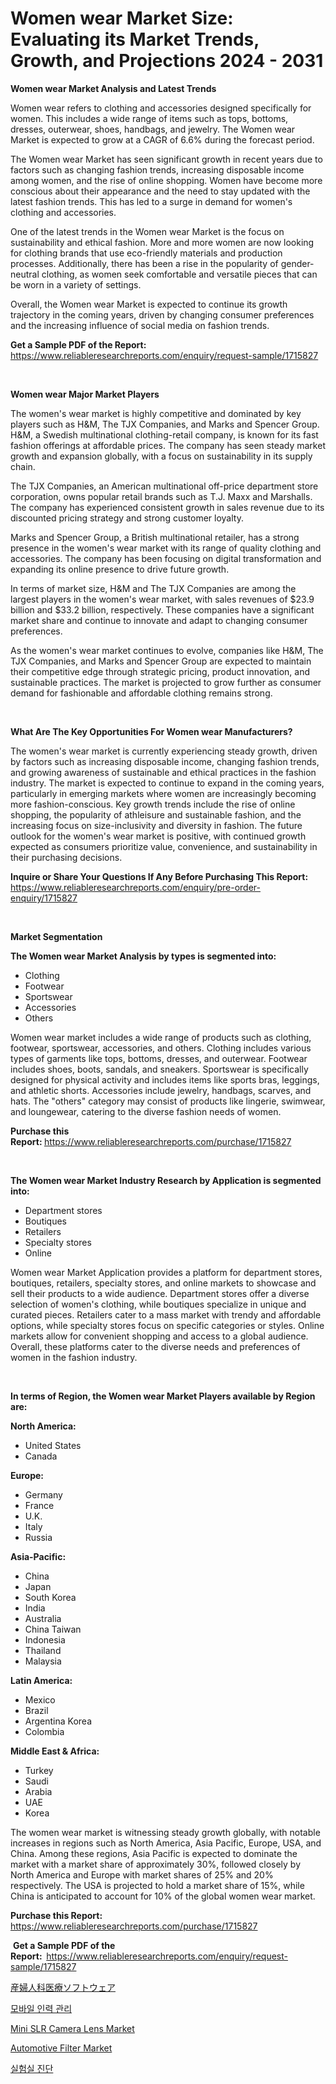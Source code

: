 <p><h1>Women wear Market Size: Evaluating its Market Trends, Growth, and Projections 2024 - 2031</h1></p><p><strong>Women wear Market Analysis and Latest Trends</strong></p>
<p><p>Women wear refers to clothing and accessories designed specifically for women. This includes a wide range of items such as tops, bottoms, dresses, outerwear, shoes, handbags, and jewelry. The Women wear Market is expected to grow at a CAGR of 6.6% during the forecast period. </p><p>The Women wear Market has seen significant growth in recent years due to factors such as changing fashion trends, increasing disposable income among women, and the rise of online shopping. Women have become more conscious about their appearance and the need to stay updated with the latest fashion trends. This has led to a surge in demand for women's clothing and accessories. </p><p>One of the latest trends in the Women wear Market is the focus on sustainability and ethical fashion. More and more women are now looking for clothing brands that use eco-friendly materials and production processes. Additionally, there has been a rise in the popularity of gender-neutral clothing, as women seek comfortable and versatile pieces that can be worn in a variety of settings.</p><p>Overall, the Women wear Market is expected to continue its growth trajectory in the coming years, driven by changing consumer preferences and the increasing influence of social media on fashion trends.</p></p>
<p><strong>Get a Sample PDF of the Report:&nbsp;</strong> <a href="https://www.reliableresearchreports.com/enquiry/request-sample/1715827">https://www.reliableresearchreports.com/enquiry/request-sample/1715827</a></p>
<p>&nbsp;</p>
<p><strong>Women wear Major Market Players</strong></p>
<p><p>The women's wear market is highly competitive and dominated by key players such as H&M, The TJX Companies, and Marks and Spencer Group. H&M, a Swedish multinational clothing-retail company, is known for its fast fashion offerings at affordable prices. The company has seen steady market growth and expansion globally, with a focus on sustainability in its supply chain.</p><p>The TJX Companies, an American multinational off-price department store corporation, owns popular retail brands such as T.J. Maxx and Marshalls. The company has experienced consistent growth in sales revenue due to its discounted pricing strategy and strong customer loyalty.</p><p>Marks and Spencer Group, a British multinational retailer, has a strong presence in the women's wear market with its range of quality clothing and accessories. The company has been focusing on digital transformation and expanding its online presence to drive future growth.</p><p>In terms of market size, H&M and The TJX Companies are among the largest players in the women's wear market, with sales revenues of $23.9 billion and $33.2 billion, respectively. These companies have a significant market share and continue to innovate and adapt to changing consumer preferences.</p><p>As the women's wear market continues to evolve, companies like H&M, The TJX Companies, and Marks and Spencer Group are expected to maintain their competitive edge through strategic pricing, product innovation, and sustainable practices. The market is projected to grow further as consumer demand for fashionable and affordable clothing remains strong. </p></p>
<p>&nbsp;</p>
<p><strong>What Are The Key Opportunities For Women wear Manufacturers?</strong></p>
<p><p>The women's wear market is currently experiencing steady growth, driven by factors such as increasing disposable income, changing fashion trends, and growing awareness of sustainable and ethical practices in the fashion industry. The market is expected to continue to expand in the coming years, particularly in emerging markets where women are increasingly becoming more fashion-conscious. Key growth trends include the rise of online shopping, the popularity of athleisure and sustainable fashion, and the increasing focus on size-inclusivity and diversity in fashion. The future outlook for the women's wear market is positive, with continued growth expected as consumers prioritize value, convenience, and sustainability in their purchasing decisions.</p></p>
<p><strong>Inquire or Share Your Questions If Any Before Purchasing This Report:</strong> <a href="https://www.reliableresearchreports.com/enquiry/pre-order-enquiry/1715827">https://www.reliableresearchreports.com/enquiry/pre-order-enquiry/1715827</a></p>
<p>&nbsp;</p>
<p><strong>Market Segmentation</strong></p>
<p><strong>The Women wear Market Analysis by types is segmented into:</strong></p>
<p><ul><li>Clothing</li><li>Footwear</li><li>Sportswear</li><li>Accessories</li><li>Others</li></ul></p>
<p><p>Women wear market includes a wide range of products such as clothing, footwear, sportswear, accessories, and others. Clothing includes various types of garments like tops, bottoms, dresses, and outerwear. Footwear includes shoes, boots, sandals, and sneakers. Sportswear is specifically designed for physical activity and includes items like sports bras, leggings, and athletic shorts. Accessories include jewelry, handbags, scarves, and hats. The "others" category may consist of products like lingerie, swimwear, and loungewear, catering to the diverse fashion needs of women.</p></p>
<p><strong>Purchase this Report:&nbsp;</strong><a href="https://www.reliableresearchreports.com/purchase/1715827">https://www.reliableresearchreports.com/purchase/1715827</a></p>
<p>&nbsp;</p>
<p><strong>The Women wear Market Industry Research by Application is segmented into:</strong></p>
<p><ul><li>Department stores</li><li>Boutiques</li><li>Retailers</li><li>Specialty stores</li><li>Online</li></ul></p>
<p><p>Women wear Market Application provides a platform for department stores, boutiques, retailers, specialty stores, and online markets to showcase and sell their products to a wide audience. Department stores offer a diverse selection of women's clothing, while boutiques specialize in unique and curated pieces. Retailers cater to a mass market with trendy and affordable options, while specialty stores focus on specific categories or styles. Online markets allow for convenient shopping and access to a global audience. Overall, these platforms cater to the diverse needs and preferences of women in the fashion industry.</p></p>
<p>&nbsp;</p>
<p><strong>In terms of Region, the Women wear Market Players available by Region are:</strong></p>
<p>
    <p> <strong> North America: </strong>
        <ul>
            <li>United States</li>
            <li>Canada</li>
        </ul>
        </p> 
    <p> <strong> Europe: </strong>
        <ul>
            <li>Germany</li>
            <li>France</li>
            <li>U.K.</li>
            <li>Italy</li>
            <li>Russia</li>
        </ul>
        </p> 
    <p> <strong> Asia-Pacific: </strong>
        <ul>
            <li>China</li>
            <li>Japan</li>
            <li>South Korea</li>
            <li>India</li>
            <li>Australia</li>
            <li>China Taiwan</li>
            <li>Indonesia</li>
            <li>Thailand</li>
            <li>Malaysia</li>
        </ul>
        </p> 
    <p> <strong> Latin America: </strong>
        <ul>
            <li>Mexico</li>
            <li>Brazil</li>
            <li>Argentina Korea</li>
            <li>Colombia</li>
        </ul>
        </p> 
    <p> <strong> Middle East & Africa: </strong>
        <ul>
            <li>Turkey</li>
            <li>Saudi</li>
            <li>Arabia</li>
            <li>UAE</li>
            <li>Korea</li>
        </ul>
    </p>
    </p>
<p><p>The women wear market is witnessing steady growth globally, with notable increases in regions such as North America, Asia Pacific, Europe, USA, and China. Among these regions, Asia Pacific is expected to dominate the market with a market share of approximately 30%, followed closely by North America and Europe with market shares of 25% and 20% respectively. The USA is projected to hold a market share of 15%, while China is anticipated to account for 10% of the global women wear market.</p></p>
<p><strong>Purchase this Report: </strong><a href="https://www.reliableresearchreports.com/purchase/1715827">https://www.reliableresearchreports.com/purchase/1715827</a></p>
<p>&nbsp;<strong>Get a Sample PDF of the Report:&nbsp;&nbsp;</strong><a href="https://www.reliableresearchreports.com/enquiry/request-sample/1715827">https://www.reliableresearchreports.com/enquiry/request-sample/1715827</a></p>
<p><strong></strong></p>
<p><p><a href="https://medium.com/@marlonblick/%E7%94%A3%E5%A9%A6%E4%BA%BA%E7%A7%91%E5%B0%82%E7%94%A8%E3%81%AE%E9%9B%BB%E5%AD%90%E3%82%AB%E3%83%AB%E3%83%86%E3%82%BD%E3%83%95%E3%83%88%E3%82%A6%E3%82%A7%E3%82%A2%E5%B8%82%E5%A0%B4%E3%81%AE%E6%B4%9E%E5%AF%9F-%E5%B8%82%E5%A0%B4%E3%83%88%E3%83%AC%E3%83%B3%E3%83%89-%E6%88%90%E9%95%B7-2024%E5%B9%B4%E3%81%8B%E3%82%892031%E5%B9%B4%E3%81%BE%E3%81%A7%E3%81%AE%E4%BA%88%E6%B8%AC-4fd42da23c4e">産婦人科医療ソフトウェア</a></p><p><a href="https://medium.com/@stephenarmstrong52/2024%EB%85%84%EB%B6%80%ED%84%B0-2031%EB%85%84%EA%B9%8C%EC%A7%80-%EC%98%88%EC%83%81%EB%90%98%EB%8A%94-%EB%AA%A8%EB%B0%94%EC%9D%BC-%EC%A7%81%EC%9B%90-%EA%B4%80%EB%A6%AC-%EC%8B%9C%EC%9E%A5-%EB%B6%84%EC%84%9D-%EB%B0%8F-%EA%B7%9C%EB%AA%A8%EB%A5%BC-%EB%B2%88%EC%97%AD%ED%95%B4-%EC%A3%BC%EC%84%B8%EC%9A%94-697e438f1733">모바일 인력 관리</a></p><p><a href="https://github.com/Sinjinluong3e0awx2m195k76/Market-Research-Report-List-1/blob/main/mini-slr-camera-lens-market.md">Mini SLR Camera Lens Market</a></p><p><a href="https://view.publitas.com/reportprime-1/automotive-filter-market-research-report-the-key-to-successful-business-strategy-forecasted-for-period-from-2024-2031/">Automotive Filter Market</a></p><p><a href="https://medium.com/@stephenarmstrong52/%EC%97%B0%EA%B5%AC%EC%86%8C-%EC%A7%84%EB%8B%A8-%EC%8B%9C%EC%9E%A5-%EC%8B%9C%EC%9E%A5-%EC%A0%90%EC%9C%A0%EC%9C%A8-%EC%8B%9C%EC%9E%A5-%EB%8F%99%ED%96%A5-%EB%B0%8F-%EB%AF%B8%EB%9E%98-%EC%84%B1%EC%9E%A5-%ED%83%90%EA%B5%AC%ED%95%98%EA%B8%B0-418b43a35e37">실험실 진단</a></p></p>